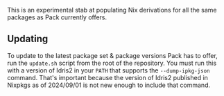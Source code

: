 This is an experimental stab at populating Nix derivations for all the same packages as Pack currently offers.

## Updating
To update to the latest package set & package versions Pack has to offer, run the `update.sh` script from the root of the repository. You must run this with a version of Idris2 in your `PATH` that supports the `--dump-ipkg-json` command. That's important because the version of Idris2 published in Nixpkgs as of 2024/09/01 is not new enough to include that command.
